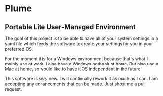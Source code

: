 Plume
=====

Portable Lite User-Managed Environment
--------------------------------------

The goal of this project is to be able to have all of your system settings in a yaml file which feeds the software to create your settings for you in your preferred OS.

For the moment it is for a Windows environment because that's what I mainly use at work. I also have a Windows netbook at home. But also use a Mac at home, so would like to have it OS independant in the future.

This software is *very* new. I will continually rework it as much as I can. I am accepting any enhancements that can be made. Just shoot me a pull request.
